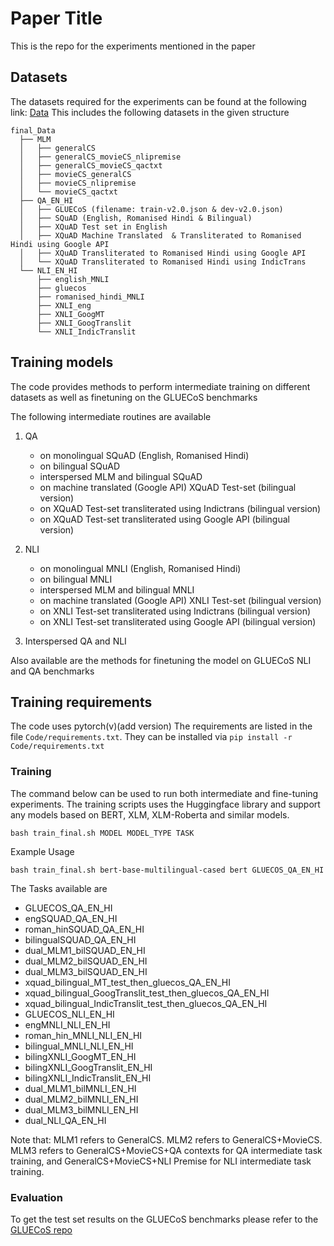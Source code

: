 # Paper Title
This is the repo for the experiments mentioned in the paper

## Datasets
The datasets required for the experiments can be found at the following link: [Data](https://drive.google.com/file/d/1lafT_uN-gpQ3OzproZQ5zihQBwxV1-pm/view?usp=sharing)
This includes the following datasets in the given structure
```
final_Data
  ├── MLM
  │   ├── generalCS
  │   ├── generalCS_movieCS_nlipremise
  │   ├── generalCS_movieCS_qactxt
  │   ├── movieCS_generalCS
  │   ├── movieCS_nlipremise
  │   └── movieCS_qactxt
  ├── QA_EN_HI
  │   ├── GLUECoS (filename: train-v2.0.json & dev-v2.0.json)
  │   ├── SQuAD (English, Romanised Hindi & Bilingual)
  │   ├── XQuAD Test set in English
  │   ├── XQuAD Machine Translated  & Transliterated to Romanised Hindi using Google API
  │   ├── XQuAD Transliterated to Romanised Hindi using Google API
  │   └── XQuAD Transliterated to Romanised Hindi using IndicTrans
  └── NLI_EN_HI
      ├── english_MNLI
      ├── gluecos
      ├── romanised_hindi_MNLI
      ├── XNLI_eng
      ├── XNLI_GoogMT
      ├── XNLI_GoogTranslit
      └── XNLI_IndicTranslit
```

## Training models
The code provides methods to perform intermediate training on different datasets as well as finetuning on the GLUECoS benchmarks

The following intermediate routines are available
1. QA
   -  on monolingual SQuAD (English, Romanised Hindi)
   -  on bilingual SQuAD
   -  interspersed MLM and bilingual SQuAD 
   -  on machine translated (Google API) XQuAD Test-set (bilingual version)
   -  on XQuAD Test-set transliterated using Indictrans (bilingual version)
   -  on XQuAD Test-set transliterated using Google API (bilingual version)

2. NLI
   -  on monolingual MNLI (English, Romanised Hindi)
   -  on bilingual MNLI
   -  interspersed MLM and bilingual MNLI 
   -  on machine translated (Google API) XNLI Test-set (bilingual version)
   -  on XNLI Test-set transliterated using Indictrans (bilingual version)
   -  on XNLI Test-set transliterated using Google API (bilingual version)

3. Interspersed QA and NLI 

Also available are the methods for finetuning the model on GLUECoS NLI and QA benchmarks

## Training requirements
The code uses pytorch(v)(add version)
The requirements are listed in the file `Code/requirements.txt`. They can be installed via 
    ```
    pip install -r Code/requirements.txt
    ```

### Training
The command below can be used to run both intermediate and fine-tuning experiments. The training scripts uses the Huggingface library and support any models based on BERT, XLM, XLM-Roberta and similar models. 

```
bash train_final.sh MODEL MODEL_TYPE TASK
```
Example Usage
```
bash train_final.sh bert-base-multilingual-cased bert GLUECOS_QA_EN_HI
```

The Tasks available are
- GLUECOS_QA_EN_HI
- engSQUAD_QA_EN_HI
- roman_hinSQUAD_QA_EN_HI
- bilingualSQUAD_QA_EN_HI
- dual_MLM1_bilSQUAD_EN_HI
- dual_MLM2_bilSQUAD_EN_HI
- dual_MLM3_bilSQUAD_EN_HI
- xquad_bilingual_MT_test_then_gluecos_QA_EN_HI
- xquad_bilingual_GoogTranslit_test_then_gluecos_QA_EN_HI
- xquad_bilingual_IndicTranslit_test_then_gluecos_QA_EN_HI
- GLUECOS_NLI_EN_HI
- engMNLI_NLI_EN_HI
- roman_hin_MNLI_NLI_EN_HI
- bilingual_MNLI_NLI_EN_HI
- bilingXNLI_GoogMT_EN_HI
- bilingXNLI_GoogTranslit_EN_HI
- bilingXNLI_IndicTranslit_EN_HI
- dual_MLM1_bilMNLI_EN_HI
- dual_MLM2_bilMNLI_EN_HI
- dual_MLM3_bilMNLI_EN_HI
- dual_NLI_QA_EN_HI

Note that: MLM1 refers to GeneralCS. MLM2 refers to GeneralCS+MovieCS. MLM3 refers to GeneralCS+MovieCS+QA contexts for QA intermediate task training, and GeneralCS+MovieCS+NLI Premise for NLI intermediate task training.
### Evaluation
To get the test set results on the GLUECoS benchmarks please refer to the [GLUECoS repo](https://github.com/microsoft/GLUECoS)

